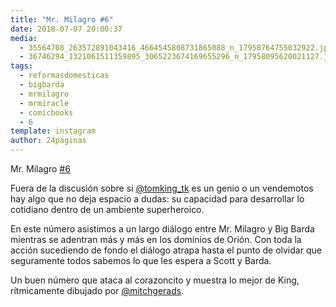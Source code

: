 ```yaml
---
title: "Mr. Milagro #6"
date: 2018-07-07 20:00:37
media: 
  - 35564708_263572891043416_4664545808731865088_n_17958764755032922.jpg
  - 36746294_1321061511359895_3065223674169655296_n_17958095620021127.jpg
tags: 
  - reformasdomesticas
  - bigbarda
  - mrmilagro
  - mrmiracle
  - comicbooks
  - 6
template: instagram
author: 24paginas
---
```


Mr. Milagro [#6](/tags/6)


Fuera de la discusión sobre si [@tomking_tk](https://instagram.com/tomking_tk) es un genio o un vendemotos hay algo que no deja espacio a dudas: su capacidad para desarrollar lo cotidiano dentro de un ambiente superheroico.


En este número asistimos a un largo diálogo entre Mr. Milagro y Big Barda mientras se adentran más y más en los dominios de Orión. Con toda la acción sucediendo de fondo el diálogo atrapa hasta el punto de olvidar que seguramente todos sabemos lo que les espera a Scott y Barda.


Un buen número que ataca al corazoncito y muestra lo mejor de King, rítmicamente dibujado por [@mitchgerads](https://instagram.com/mitchgerads).
